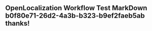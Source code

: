 <properties
ms.topic="hero-topic"
ms.test1="hero-topic"
ms.test2="test"/>


## OpenLocalization Workflow Test MarkDown b0f80e71-26d2-4a3b-b323-b9ef2faeb5ab thanks!



<!--HONumber=Aug16_HO3-->


